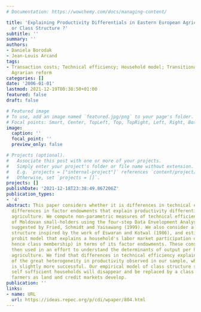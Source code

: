 ```yaml
---
# Documentation: https://wowchemy.com/docs/managing-content/

title: 'Explaining Productivity Differentials in Eastern European Agriculture: Efficiency
  or Class Structure ?'
subtitle: ''
summary: ''
authors:
- Daniela Borodak
- Jean-Louis Arcand
tags:
- Transaction costs; Technical efficiency; Household model; Transitional economy;
  Agrarian reform
categories: []
date: '2006-01-01'
lastmod: 2021-12-19T00:38:50+01:00
featured: false
draft: false

# Featured image
# To use, add an image named `featured.jpg/png` to your page's folder.
# Focal points: Smart, Center, TopLeft, Top, TopRight, Left, Right, BottomLeft, Bottom, BottomRight.
image:
  caption: ''
  focal_point: ''
  preview_only: false

# Projects (optional).
#   Associate this post with one or more of your projects.
#   Simply enter your project's folder or file name without extension.
#   E.g. `projects = ["internal-project"]` references `content/project/deep-learning/index.md`.
#   Otherwise, set `projects = []`.
projects: []
publishDate: '2021-12-18T23:38:49.867206Z'
publication_types:
- '4'
abstract: This paper considers whether it is differences in technical efficiency or
  differences in factor endowments that explain productivity differentials in Moldovan
  agriculture. We compute non-parametric measures of technical efficiency for a sample
  of Moldovan small-holders using the four-step Data Envelopment Analysis (DEA) approach
  suggested by Fried, Schmidt and Yaisawang (1999). We also consider a model of class
  structure inspired by the work of Eswaran and Kotwal (1986), and estimate a bivariate
  probit model that explains a household's labor market participation decisions (and
  hence class membership) in terms of its factor endowments. These constructs are
  then used in an effort to understand the determinants of output per hectare in Moldovan
  agriculture. We find that differences in technical efficiency explain very little
  of the great heterogeneity in productivity observed in our sample, while class membership
  is slightly more successful. Our empirical model of class structure suggests that
  self sufficient households will disappear and be replaced by a class of small capitalist
  farmers as land and credit markets develop.
publication: ''
links:
- name: URL
  url: https://ideas.repec.org/p/cdi/wpaper/804.html
---
```

